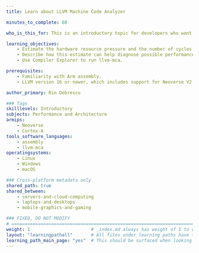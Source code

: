 ```yaml
---
title: Learn about LLVM Machine Code Analyzer

minutes_to_complete: 60

who_is_this_for: This is an introductory topic for developers who want to diagnose performance issues of Arm programs using LLVM Machine Code Analyzer (MCA) and Compiler Explorer.

learning_objectives:
    - Estimate the hardware resource pressure and the number of cycles taken to execute your code snippet using llvm-mca.
    - Describe how this estimate can help diagnose possible performance issues.
    - Use Compiler Explorer to run llvm-mca.

prerequisites:
    - Familiarity with Arm assembly.
    - LLVM version 16 or newer, which includes support for Neoverse V2.

author_primary: Rin Dobrescu

### Tags
skilllevels: Introductory
subjects: Performance and Architecture
armips:
    - Neoverse
    - Cortex-A
tools_software_languages:
    - assembly
    - llvm-mca
operatingsystems:
    - Linux
    - Windows
    - macOS

### Cross-platform metadata only
shared_path: true
shared_between:
    - servers-and-cloud-computing
    - laptops-and-desktops
    - mobile-graphics-and-gaming

### FIXED, DO NOT MODIFY
# ================================================================================
weight: 1                       # _index.md always has weight of 1 to order correctly
layout: "learningpathall"       # All files under learning paths have this same wrapper
learning_path_main_page: "yes"  # This should be surfaced when looking for related content. Only set for _index.md of learning path content.
---
```

